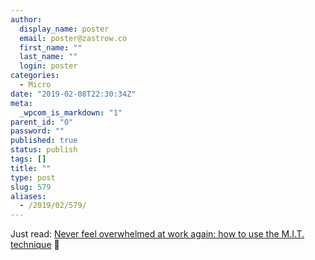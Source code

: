 ```yaml
---
author:
  display_name: poster
  email: poster@zastrow.co
  first_name: ""
  last_name: ""
  login: poster
categories:
  - Micro
date: "2019-02-08T22:30:34Z"
meta:
  _wpcom_is_markdown: "1"
parent_id: "0"
password: ""
published: true
status: publish
tags: []
title: ""
type: post
slug: 579
aliases:
  - /2019/02/579/
---
```

<p>Just read: <a href="https://medium.freecodecamp.org/never-feel-overwhelmed-at-work-again-how-to-use-the-m-i-t-technique-70d132aad0cc">Never feel overwhelmed at work again: how to use the M.I.T. technique</a> 📰</p>
